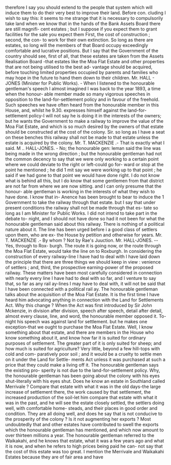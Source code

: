 therefore I say you should extend to the people that system which will induce them to do their very best to improve their land. Before con. cluding I wish to say this: it seems to me strange that it is necessary to compulsorily take land when we know that in the hands of the Bank Assets Board there are still magnifi- cent estates ; but I suppose if you expect them to grant facilities for the sale you expect them First, the cost of construction ; second, the con- to work for their own extinction. So long as there are estates, so long will the members of that Board occupy exceedingly comfortable and lucrative positions. But I say that the Government of the country should see, first of all, that these estates are taken from the Assets Realisation Board -that estates like the Moa Flat Estate and other properties that are not being utilised to the best ad- vantage should be acquired, before touching limited properties occupied by parents and families who may hope in the future to hand them down to their children. Mr. HALL - JONES (Minister for Public Works). - When I listened to the honourable gentleman's speech I almost imagined I was back to the year 1893, a time when the honour- able member made so many vigorous speeches in opposition to the land-for-settlement policy and in favour of the freehold. Such speeches we have often heard from the honourable member in this House, and, whilst he 9.30. expresses himself against the land-for- settlement policy-I will not say he is doing it in the interests of the owners; but he wants the Government to make a railway to improve the value of the Moa Flat Estate, and which is so much desired by the owners of that estate should be constructed at the cost of the colony. Sir. so long as I have a seat on these benches this railway shall not be made to that estate unless the estate is acquired by the colony. Mr. T. MACKENZIE .- That is exactly what I said. M .. HALL-JONES. - No; the honourable gen: leman said the line was being made in the wrong direction ; but the honourable gentleman had not the common decency to say that we were only working to a certain point where we could deviate to the right or left-could go for- ward or stop at the point he mentioned ; he did 1 mit say we were working up to that point ; he said if we had gone to that point we would have done right. I do not know what is behind all this, but I do know that some gentlemen from that district are not far from where we are now sitting. and I can only presume that the honour- able gentleman is working in the interests of what they wish to have done. I know that in- Anence has been brought to bear to induce the 1 Government to take the railway through that estate. but I say that under present conditions the railway shall not be made through that es- tate so long as I am Minister for Public Works. I did not intend to take part in the debate to- night, and I should not have done so had it not been for what the honourable gentleman said about this railway. There is nothing of a political nature about it. The line has been urged before i a good class of settlers upon them, who are ex- the House by petition and otherwise for years. Mr. T. MACKENZIE .- By whom ? Not by Rae's Juuction. Mr. HALL-JONES. -- Yes, through to Rox- burgh. The route it is going now, or the route through the Moa Flat Estate, would take the line on to Roxburgh. In considering the construction of every railway-line I have had to deal with I have laid down the principle that there are three things we should keep in view : venience of settlers ; and, third, the prospective earning-power of the proposed railway. These matters have been most carefully considered in connection with nearly every line I have had to deal with so far, and I venture to say that, so far as any rail ay-lines I may have to deal with, it will not be said that I have been connected with a political rail ay. The honourable gentleman talks about the acquisition of the Moa Flat Estate. It is the first time I have heard him advocating anything in connection with the Land for Settlements Act. Why this change ? When the Act was first introduced by Sir John Mckenzie, in division after division, speech after speech, detail after detail, almost every clause, line, and word, the honourable member opposed it. To-night his speech was against land for settlement. but he makes one exception-that we ought to purchase the Moa Flat Estate. Well, I know something about that estate, and there are members in the House who know something about it, and know how far it is suited for ordinary purposes of settlement. The greater part of it is only suited for sheep; and how much is suited for agriculture? Very little, beyond a few hill-tops with cold and com- paratively poor soil ; and it would be a cruelty to settle men on it under the Land for Settle- ments Act unless it was purchased at such a price that they could make a living off it. The honourable gentleman says the existing pro- sperity is not due to the land-for-settlement policy. Why, the honourable gentleman has been going about the colony with his eyes shut-literally with his eyes shut. Does he know an estate in Southland called Merrivale ? Compare that estate with what it was in the old days-the large increase of settlement there, the work caused by that settlement, the increased production of the soil-let him compare that estate with what it was in the past, and he will see the estate closely settled, the settlers doing well, with comfortable home- steads, and their places in good order and condition. They are all doing well, and does he say that is not conducive to the prosperity of the colony ? Is it not augmenting her exports ? Most undoubtedly that and other estates have contributed to swell the exports which the honourable gentleman has mentioned, and which now amount to over thirteen millions a year. The honourable gentleman referred to the Waikakahi, and he knows that estate, what it was a few years ago and what it is now, and when he refers to high prices being paid he can- not say that the cost of this estate was too great. I mention the Merrivale and Waikakahi Estates because they are of fair area and have 